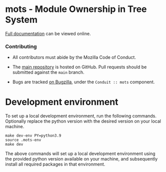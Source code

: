 mots - Module Ownership in Tree System
======================================

[Full documentation](https://mots.readthedocs.io/en/latest/) can be viewed online.

### Contributing

- All contributors must abide by the Mozilla Code of Conduct.

- The [main repository](https://github.com/mozilla-conduit/mots) is hosted on GitHub. Pull requests should be submitted against the `main` branch.

- Bugs are tracked [on Bugzilla](https://bugzilla.mozilla.org), under the `Conduit :: mots` component.


Development environment
=======================
To set up a local development environment, run the following commands. Optionally replace the python version with the desired version on your local machine.


```shell
make dev-env PY=python3.9
source .mots-env
make dev
```

The above commands will set up a local development environment using the provided python version available on your machine, and subsequently install all required packages in that environment.
